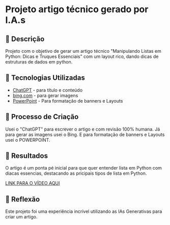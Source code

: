# Projeto artigo técnico gerado por I.A.s

## 📒 Descrição
Projeto com o objetivo de gerar um artigo técnico "Manipulando Listas em Python: Dicas e Truques Essenciais" com um layout rico, dando dicas de estruturas de dados em python.

## 🤖 Tecnologias Utilizadas
- [ChatGPT](https://chat.openai.com/) - para título e conteúdo
- [bing.com](https://www.bing.com/) - para gerar imagens
- [PowerPoint](https://www.microsoft.com/en/microsoft-365/powerpoint) - Para formatação de banners e Layouts

## 🧐 Processo de Criação
Usei o "ChatGPT" para escrever o artigo e com revisão 100% humana. Já para gerar as imagens usei o Bing. E para formatação de banners e Layouts usei o POWERPOINT.

## 🚀 Resultados
O artigo é um ponta pé inicial para que quer entender lista em Python com diacas essencias, destacando as pricipais tipos de lista em Python.

[LINK PARA O VÍDEO AQUI](href="https://www.dio.me/articles/manipulando-listas-em-python-dicas-e-truques-essenciais)

## 💭 Reflexão
Este projeto foi uma experiência incrível utilizando as IAs Generativas para criar um artigo.
